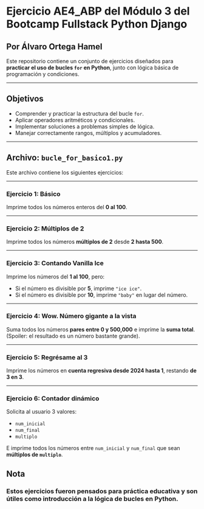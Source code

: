 # Ejercicio AE4_ABP del Módulo 3 del Bootcamp Fullstack Python Django
## Por Álvaro Ortega Hamel

Este repositorio contiene un conjunto de ejercicios diseñados para **practicar el uso de bucles `for` en Python**, junto con lógica básica de programación y condiciones.

---

## Objetivos

- Comprender y practicar la estructura del bucle `for`.
- Aplicar operadores aritméticos y condicionales.
- Implementar soluciones a problemas simples de lógica.
- Manejar correctamente rangos, múltiplos y acumuladores.

---

## Archivo: `bucle_for_basico1.py`

Este archivo contiene los siguientes ejercicios:

---

### Ejercicio 1: Básico
Imprime todos los números enteros del **0 al 100**.

---

### Ejercicio 2: Múltiplos de 2
Imprime todos los números **múltiplos de 2** desde **2 hasta 500**.

---

### Ejercicio 3: Contando Vanilla Ice
Imprime los números del **1 al 100**, pero:

- Si el número es divisible por **5**, imprime `"ice ice"`.
- Si el número es divisible por **10**, imprime `"baby"` en lugar del número.

---

### Ejercicio 4: Wow. Número gigante a la vista
Suma todos los números **pares entre 0 y 500,000** e imprime la **suma total**.  
(Spoiler: el resultado es un número bastante grande).

---

### Ejercicio 5: Regrésame al 3
Imprime los números en **cuenta regresiva desde 2024 hasta 1**, restando **de 3 en 3**.

---

### Ejercicio 6: Contador dinámico
Solicita al usuario 3 valores:

- `num_inicial`
- `num_final`
- `multiplo`

E imprime todos los números entre `num_inicial` y `num_final` que sean **múltiplos de `multiplo`**.

## Nota
### Estos ejercicios fueron pensados para práctica educativa y son útiles como introducción a la lógica de bucles en Python.
